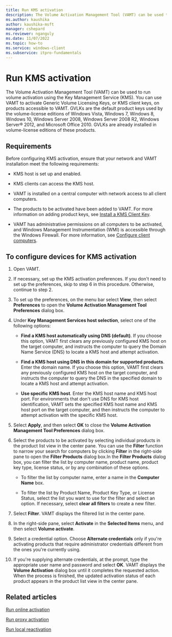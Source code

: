 ```yaml
---
title: Run KMS activation
description: The Volume Activation Management Tool (VAMT) can be used to run volume activation using the Key Management Service (KMS).
ms.author: kaushika
author: kaushika-msft
manager: cshepard
ms.reviewer: nganguly
ms.date: 11/07/2022
ms.topic: how-to
ms.service: windows-client
ms.subservice: itpro-fundamentals
---
```


# Run KMS activation

The Volume Activation Management Tool (VAMT) can be used to run volume activation using the Key Management Service (KMS). You can use VAMT to activate Generic Volume Licensing Keys, or KMS client keys, on products accessible to VAMT. GVLKs are the default product keys used by the volume-license editions of Windows Vista, Windows 7, Windows 8, Windows 10, Windows Server 2008, Windows Server 2008 R2, Windows Server® 2012, and Microsoft Office 2010. GVLKs are already installed in volume-license editions of these products.

## Requirements

Before configuring KMS activation, ensure that your network and VAMT installation meet the following requirements:

- KMS host is set up and enabled.

- KMS clients can access the KMS host.

- VAMT is installed on a central computer with network access to all client computers.

- The products to be activated have been added to VAMT. For more information on adding product keys, see [Install a KMS Client Key](install-kms-client-key-vamt.md).

- VAMT has administrative permissions on all computers to be activated, and Windows Management Instrumentation (WMI) is accessible through the Windows Firewall. For more information, see [Configure client computers](configure-client-computers-vamt.md).

## To configure devices for KMS activation

1. Open VAMT.

2. If necessary, set up the KMS activation preferences. If you don't need to set up the preferences, skip to step 6 in this procedure. Otherwise, continue to step 2.

3. To set up the preferences, on the menu bar select **View**, then select **Preferences** to open the **Volume Activation Management Tool Preferences** dialog box.

4. Under **Key Management Services host selection**, select one of the following options:

    - **Find a KMS host automatically using DNS (default)**. If you choose this option, VAMT first clears any previously configured KMS host on the target computer, and instructs the computer to query the Domain Name Service (DNS) to locate a KMS host and attempt activation.

    - **Find a KMS host using DNS in this domain for supported products**. Enter the domain name. If you choose this option, VAMT first clears any previously configured KMS host on the target computer, and instructs the computer to query the DNS in the specified domain to locate a KMS host and attempt activation.

    - **Use specific KMS host**. Enter the KMS host name and KMS host port. For environments that don't use DNS for KMS host identification, VAMT sets the specified KMS host name and KMS host port on the target computer, and then instructs the computer to attempt activation with the specific KMS host.

5. Select **Apply**, and then select **OK** to close the **Volume Activation Management Tool Preferences** dialog box.

6. Select the products to be activated by selecting individual products in the product list view in the center pane. You can use the **Filter** function to narrow your search for computers by clicking **Filter** in the right-side pane to open the **Filter Products** dialog box.In the **Filter Products** dialog box, you can filter the list by computer name, product name, product key type, license status, or by any combination of these options.

    - To filter the list by computer name, enter a name in the **Computer Name** box.

    - To filter the list by Product Name, Product Key Type, or License Status, select the list you want to use for the filter and select an option. If necessary, select **clear all filters** to create a new filter.

7. Select **Filter**. VAMT displays the filtered list in the center pane.

8. In the right-side pane, select **Activate** in the **Selected Items** menu, and then select **Volume activate**.

9. Select a credential option. Choose **Alternate credentials** only if you're activating products that require administrator credentials different from the ones you're currently using.

10. If you're supplying alternate credentials, at the prompt, type the appropriate user name and password and select **OK**.
VAMT displays the **Volume Activation** dialog box until it completes the requested action. When the process is finished, the updated activation status of each product appears in the product list view in the center pane.

## Related articles

[Run online activation](online-activation-vamt.md)

[Run proxy activation](proxy-activation-vamt.md)

[Run local reactivation](local-reactivation-vamt.md)
